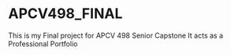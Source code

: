 # APCV498_FINAL

This is my Final project for APCV 498 Senior Capstone
It acts as a Professional Portfolio